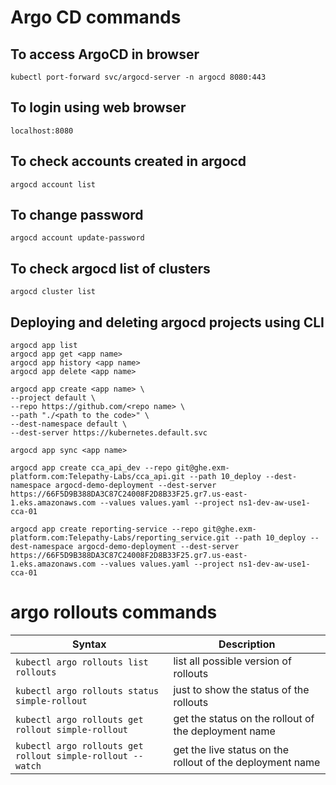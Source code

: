 # Argo CD commands

## To access ArgoCD in browser
```Shell
kubectl port-forward svc/argocd-server -n argocd 8080:443
```

## To login using web browser
```Shell
localhost:8080
```

## To check accounts created in argocd
```Shell
argocd account list
```

## To change password
```Shell
argocd account update-password
```

## To check argocd list of clusters
```Shell
argocd cluster list
```

## Deploying and deleting argocd projects using CLI
```Shell
argocd app list
argocd app get <app name>
argocd app history <app name>
argocd app delete <app name>

argocd app create <app name> \
--project default \
--repo https://github.com/<repo name> \
--path "./<path to the code>" \
--dest-namespace default \
--dest-server https://kubernetes.default.svc

argocd app sync <app name>

argocd app create cca_api_dev --repo git@ghe.exm-platform.com:Telepathy-Labs/cca_api.git --path 10_deploy --dest-namespace argocd-demo-deployment --dest-server https://66F5D9B388DA3C87C24008F2D8B33F25.gr7.us-east-1.eks.amazonaws.com --values values.yaml --project ns1-dev-aw-use1-cca-01

argocd app create reporting-service --repo git@ghe.exm-platform.com:Telepathy-Labs/reporting_service.git --path 10_deploy --dest-namespace argocd-demo-deployment --dest-server https://66F5D9B388DA3C87C24008F2D8B33F25.gr7.us-east-1.eks.amazonaws.com --values values.yaml --project ns1-dev-aw-use1-cca-01
```

# argo rollouts commands
| Syntax | Description |
| ----------- | ----------- |
| `kubectl argo rollouts list rollouts` | list all possible version of rollouts |
| `kubectl argo rollouts status simple-rollout` | just to show the status of the rollouts |
| `kubectl argo rollouts get rollout simple-rollout` | get the status on the rollout of the deployment name |
| `kubectl argo rollouts get rollout simple-rollout --watch` | get the live status on the rollout of the deployment name |